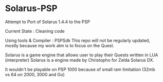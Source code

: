 # Solarus-PSP
Attempt to Port of Solarus 1.4.4 to the PSP

Current State : Cleaning code

Using tools & Compiler : PSPSdk
This repo will not be regularly updated, mostly because my work atm is to focus on the Quest.

Solarus is a game engine that allows user to play their Quests written in LUA (interpreter)
Solarus is a engine made by Christopho for Zelda Solarus DX.

It wouldn't be playable on PSP 1000 because of small ram limitation (32mb vs 64 on 2000, 3000 and Go)
